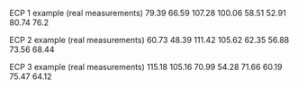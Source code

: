 ECP 1 example (real measurements)
79.39
66.59
107.28
100.06
58.51
52.91
80.74
76.2


ECP 2 example (real measurements)
60.73
48.39
111.42
105.62
62.35
56.88
73.56
68.44


ECP 3 example (real measurements)
115.18
105.16
70.99
54.28
71.66
60.19
75.47
64.12
